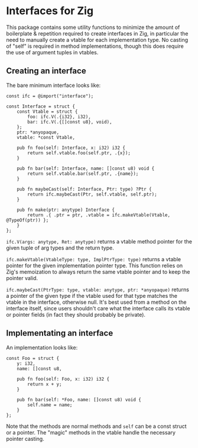 # Interfaces for Zig

This package contains some utility functions to minimize the amount of
boilerplate & repetition required to create interfaces in Zig, in
particular the need to manually create a vtable for each
implementation type. No casting of "self" is required in method
implementations, though this does require the use of argument tuples
in vtables.

## Creating an interface

The bare minimum interface looks like:

```
const ifc = @import("interface");

const Interface = struct {
    const Vtable = struct {
        foo: ifc.V(.{i32}, i32),
        bar: ifc.V(.{[]const u8}, void),
    };
    ptr: *anyopaque,
    vtable: *const Vtable,

    pub fn foo(self: Interface, x: i32) i32 {
        return self.vtable.foo(self.ptr, .{x});
    }

    pub fn bar(self: Interface, name: []const u8) void {
        return self.vtable.bar(self.ptr, .{name});
    }

    pub fn maybeCast(self: Interface, Ptr: type) ?Ptr {
        return ifc.maybeCast(Ptr, self.vtable, self.ptr);
    }

    pub fn make(ptr: anytype) Interface {
        return .{ .ptr = ptr, .vtable = ifc.makeVtable(Vtable, @TypeOf(ptr)) };
    }
};
```

`ifc.V(args: anytype, Ret: anytype)` returns a vtable method pointer
for the given tuple of arg types and the return type.

`ifc.makeVtable(VtableType: type, ImplPtrType: type)` returns a vtable
pointer for the given implementation pointer type. This function
relies on Zig's memoization to always return the same vtable pointer
and to keep the pointer valid.

`ifc.maybeCast(PtrType: type, vtable: anytype, ptr: *anyopaque)`
returns a pointer of the given type if the vtable used for that type
matches the vtable in the interface, otherwise null. It's best used
from a method on the interface itself, since users shouldn't care what
the interface calls its vtable or pointer fields (in fact they should
probably be private).

## Implementating an interface

An implementation looks like:

```
const Foo = struct {
    y: i32,
    name: []const u8,

    pub fn foo(self: Foo, x: i32) i32 {
        return x + y;
    }

    pub fn bar(self: *Foo, name: []const u8) void {
        self.name = name;
    }
};
```

Note that the methods are normal methods and `self` can be a const
struct or a pointer. The "magic" methods in the vtable handle the
necessary pointer casting.
